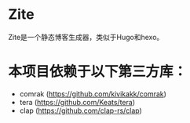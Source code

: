 # Zite
Zite是一个静态博客生成器，类似于Hugo和hexo。

# 本项目依赖于以下第三方库：

- comrak (https://github.com/kivikakk/comrak)
- tera (https://github.com/Keats/tera)
- clap (https://github.com/clap-rs/clap)